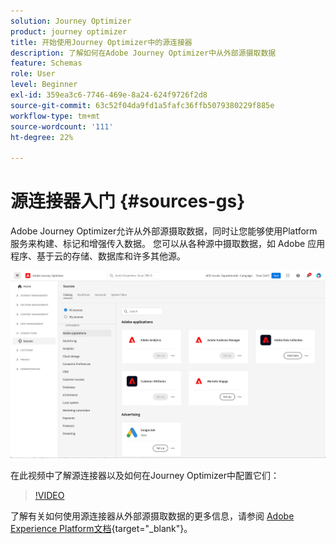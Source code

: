 ```yaml
---
solution: Journey Optimizer
product: journey optimizer
title: 开始使用Journey Optimizer中的源连接器
description: 了解如何在Adobe Journey Optimizer中从外部源摄取数据
feature: Schemas
role: User
level: Beginner
exl-id: 359ea3c6-7746-469e-8a24-624f9726f2d8
source-git-commit: 63c52f04da9fd1a5fafc36ffb5079380229f885e
workflow-type: tm+mt
source-wordcount: '111'
ht-degree: 22%

---
```


# 源连接器入门 {#sources-gs}

Adobe Journey Optimizer允许从外部源摄取数据，同时让您能够使用Platform服务来构建、标记和增强传入数据。 您可以从各种源中摄取数据，如 Adobe 应用程序、基于云的存储、数据库和许多其他源。

![](assets/sources-home.png)

在此视频中了解源连接器以及如何在Journey Optimizer中配置它们：

>[!VIDEO](https://video.tv.adobe.com/v/335919?quality=12)

了解有关如何使用源连接器从外部源摄取数据的更多信息，请参阅 [Adobe Experience Platform文档](https://experienceleague.adobe.com/docs/experience-platform/sources/home.html?lang=zh-Hans){target=&quot;_blank&quot;}。

